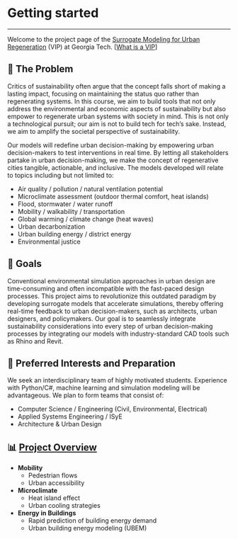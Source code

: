 # Getting started

---


Welcome to the project page of the [Surrogate Modeling for Urban Regeneration](https://vip-smur.github.io/wiki/) (VIP) at Georgia Tech. [[What is a VIP][What is a VIP]]


## 📝 The Problem

Critics of sustainability often argue that the concept falls short of making a lasting impact, focusing on maintaining the status quo rather than regenerating systems. In this course, we aim to build tools that not only address the environmental and economic aspects of sustainability but also empower to regenerate urban systems with society in mind. This is not only a technological pursuit; our aim is not to build tech for tech’s sake. Instead, we aim to amplify the societal perspective of sustainability. 

Our models will redefine urban decision-making by empowering urban decision-makers to test interventions in real time. By letting all stakeholders partake in urban decision-making, we make the concept of regenerative cities tangible, actionable, and inclusive. The models developed will relate to topics including but not limited to: 

- Air quality / pollution / natural ventilation potential 
- Microclimate assessment (outdoor thermal comfort, heat islands)
- Flood, stormwater / water runoff 
- Mobility / walkability / transportation 
- Global warming / climate change (heat waves) 
- Urban decarbonization
- Urban building energy / district energy 
- Environmental justice  


## 🎯 Goals

Conventional environmental simulation approaches in urban design are time-consuming and often incompatible with the fast-paced design processes. This project aims to revolutionize this outdated paradigm by developing surrogate models that accelerate simulations, thereby offering real-time feedback to urban decision-makers, such as architects, urban designers, and policymakers. 
Our goal is to seamlessly integrate sustainability considerations into every step of urban decision-making processes by integrating our models with industry-standard CAD tools such as Rhino and Revit.


## 📌 Preferred Interests and Preparation


We seek an interdisciplinary team of highly motivated students. Experience with Python/C#, machine learning and simulation modeling will be advantageous. We plan to form teams that consist of:

- Computer Science / Engineering (Civil, Environmental, Electrical) 
- Applied Systems Engineering / ISyE
- Architecture & Urban Design

  


## 📊 [Project Overview](https://vip-smur.github.io/wiki/projects/)

- **Mobility**
    - Pedestrian flows
    - Urban accessibility
- **Microclimate**
    - Heat island effect
    - Urban cooling strategies
- **Energy in Buildings**
    - Rapid prediction of building energy demand
    - Urban building energy modeling (UBEM)




[What is a VIP]: https://vip.gatech.edu/vip-vertically-integrated-projects-program "The Vertically Integrated Projects (VIP) Program is a transformative approach to enhancing higher education by engaging undergraduate and graduate students in ambitious, long-term, large-scale, multidisciplinary project teams that are led by faculty. The program has been rigorously evaluated and refined over more than two decades.<br><br> In VIP, teams of undergraduate students – from various years, disciplines and backgrounds – work with faculty and graduate students in their areas of scholarship and exploration. Undergraduate students earn academic credit for their work and have direct experience with the innovation process, while faculty and graduate students benefit from the extended efforts of their teams."
